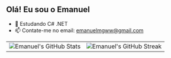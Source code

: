 ## Olá! Eu sou o Emanuel

- 🌱 Estudando C# .NET
- 📫 Contate-me no email: emanuelmgww@gmail.com

<table style="border: none;">
  <tr>
    <td align="center">
      <img src="https://github-readme-stats.vercel.app/api?username=emanuelmgww&theme=dark&show_icons=true&show_border=true&count_private=false" alt="Emanuel's GitHub Stats">
    </td>
    <td align="center">
      <img src="https://github-readme-streak-stats.herokuapp.com/?user=emanuelmgww&theme=dark&show_border=true" alt="Emanuel's GitHub Streak">
    </td>
  </tr>
</table>
